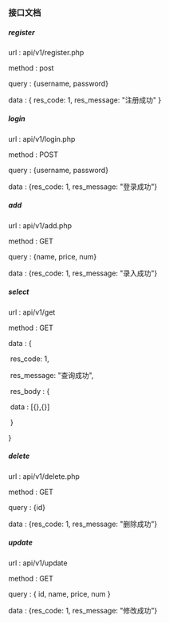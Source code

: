 ### 接口文档

##### register

url : api/v1/register.php

method : post

query : {username, password}

data : { res_code: 1, res_message: "注册成功" }



##### login

url : api/v1/login.php

method : POST

query : {username, password}

data : {res_code: 1, res_message: "登录成功"}



##### add

url : api/v1/add.php

method : GET

query : {name, price, num}

data : {res_code: 1, res_message: "录入成功"}



##### select

url : api/v1/get

method : GET

data : {

​	res_code: 1, 

​	res_message: "查询成功", 

​	res_body : {

​		data : [{},{}]

​	}

}



##### delete

url :  api/v1/delete.php

method : GET

query : {id}

data : {res_code: 1, res_message: "删除成功"}



##### update

url : api/v1/update

method : GET

query : { id, name, price, num }

data : {res_code: 1, res_message: "修改成功"}









